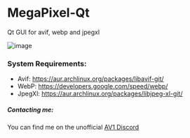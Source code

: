 # MegaPixel-Qt
Qt GUI for avif, webp and jpegxl

![image](https://i.imgur.com/tp5Eepc.png)

### System Requirements:
- Avif: https://aur.archlinux.org/packages/libavif-git/
- WebP: https://developers.google.com/speed/webp/
- JpegXl: https://aur.archlinux.org/packages/libjpeg-xl-git/

##### Contacting me:
You can find me on the unofficial [AV1 Discord](https://discord.gg/HSBxne3)
